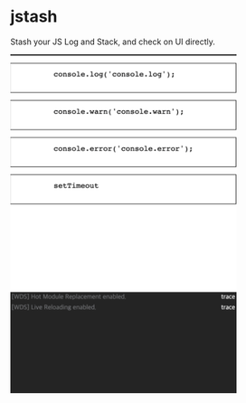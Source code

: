 # jstash
Stash your JS Log and Stack, and check on UI directly.

<img src="./public/jstash.gif" width="400px" height="600px" title="Demo of jstash" alt="Demo of jstash"></img>